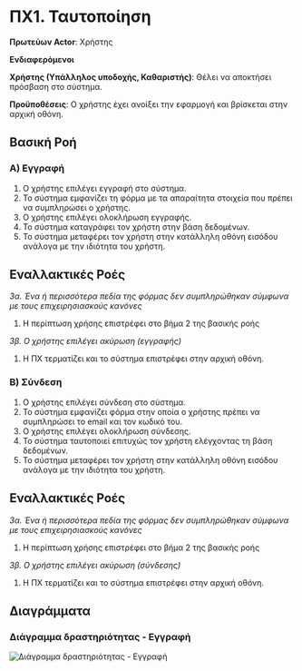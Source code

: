 # ΠΧ1. Ταυτοποίηση

**Πρωτεύων Actor**: Χρήστης

**Ενδιαφερόμενοι**

**Χρήστης (Υπάλληλος υποδοχής, Καθαριστής)**: Θέλει να αποκτήσει πρόσβαση στο σύστημα.

**Προϋποθέσεις**: Ο χρήστης έχει ανοίξει την εφαρμογή και βρίσκεται στην αρχική οθόνη.

## Βασική Ροή

### Α) Εγγραφή
1. Ο χρήστης επιλέγει εγγραφή στο σύστημα.
2. Το σύστημα εμφανίζει τη φόρμα με τα απαραίτητα στοιχεία που πρέπει να συμπληρώσει ο χρήστης.
3. Ο χρήστης επιλέγει ολοκλήρωση εγγραφής.
4. Το σύστημα καταγράφει τον χρήστη στην βάση δεδομένων.
5. Το σύστημα μεταφέρει τον χρήστη στην κατάλληλη οθόνη εισόδου ανάλογα με την ιδιότητα του χρήστη.

## Εναλλακτικές Ροές

*3α. Ένα ή περισσότερα πεδία της φόρμας δεν συμπληρώθηκαν σύμφωνα με τους επιχειρησιασκούς κανόνες*
1. Η περίπτωση χρήσης επιστρέφει στο βήμα 2 της βασικής ροής

*3β. Ο χρήστης επιλέγει ακύρωση (εγγραφής)*
1. Η ΠΧ τερματίζει και το σύστημα επιστρέφει στην αρχική οθόνη.

### Β) Σύνδεση
1. Ο χρήστης επιλέγει σύνδεση στο σύστημα.
2. Το σύστημα εμφανίζει φόρμα στην οποία ο χρήστης πρέπει να συμπληρώσει το email και τον κωδικό του.
3. Ο χρήστης επιλέγει ολοκλήρωση σύνδεσης.
4. Το σύστημα ταυτοποιεί επιτυχώς τον χρήστη ελέγχοντας τη βάση δεδομένων.
5. Το σύστημα μεταφέρει τον χρήστη στην κατάλληλη οθόνη εισόδου ανάλογα με την ιδιότητα του χρήστη.

## Εναλλακτικές Ροές

*3α. Ένα ή περισσότερα πεδία της φόρμας δεν συμπληρώθηκαν σύμφωνα με τους επιχειρησιασκούς κανόνες*
1. Η περίπτωση χρήσης επιστρέφει στο βήμα 2 της βασικής ροής

*3β. Ο χρήστης επιλέγει ακύρωση (σύνδεσης)*
1. Η ΠΧ τερματίζει και το σύστημα επιστρέφει στην αρχική οθόνη.


## Διαγράμματα

### Διάγραμμα δραστηριότητας - Εγγραφή
![Διάγραμμα δραστηριότητας - Εγγραφή](diagrams/...png)
